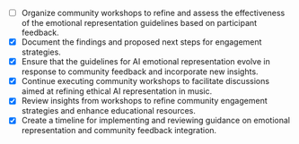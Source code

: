 - [ ] Organize community workshops to refine and assess the effectiveness of the emotional representation guidelines based on participant feedback.
- [x] Document the findings and proposed next steps for engagement strategies.
- [x] Ensure that the guidelines for AI emotional representation evolve in response to community feedback and incorporate new insights.
- [x] Continue executing community workshops to facilitate discussions aimed at refining ethical AI representation in music.
- [x] Review insights from workshops to refine community engagement strategies and enhance educational resources.
- [x] Create a timeline for implementing and reviewing guidance on emotional representation and community feedback integration.